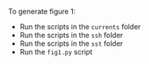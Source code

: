 To generate figure 1:

- Run the scripts in the `currents` folder
- Run the scripts in the `ssh` folder
- Run the scripts in the `sst` folder
- Run the `fig1.py` script

